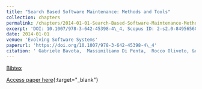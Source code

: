 ```yaml
---
title: "Search Based Software Maintenance: Methods and Tools"
collection: chapters
permalink: /chapters/2014-01-01-Search-Based-Software-Maintenance-Methods-and-Tools
excerpt: 'DOI: 10.1007/978-3-642-45398-4\_4, Scopus ID: 2-s2.0-84956560007, Cited by: 7'
date: 2014-01-01
venue: 'Evolving Software Systems'
paperurl: 'https://doi.org/10.1007/978-3-642-45398-4\_4'
citation: ' Gabriele Bavota,  Massimiliano Di Penta,  Rocco Oliveto, &quot;Search Based Software Maintenance: Methods and Tools.&quot; Evolving Software Systems, 2014.'
---
```

[Bibtex](https://dblp.org/rec/bib/books/sp/ess14/BavotaPO14)

[Access paper here](https://doi.org/10.1007/978-3-642-45398-4\_4){:target="_blank"}
